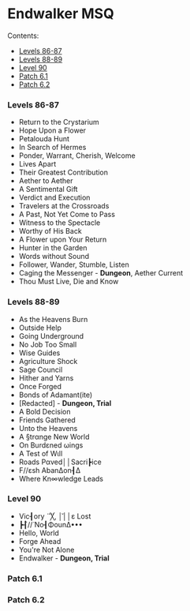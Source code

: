 # Endwalker MSQ

Contents:
- [Levels 86-87](#levels86-87)
- [Levels 88-89](#levels88-89)
- [Level 90](#level-90)
- [Patch 6.1](#patch-61)
- [Patch 6.2](#patch-62)

### Levels 86-87
- Return to the Crystarium
- Hope Upon a Flower
- Petalouda Hunt
- In Search of Hermes
- Ponder, Warrant, Cherish, Welcome
- Lives Apart
- Their Greatest Contribution
- Aether to Aether
- A Sentimental Gift
- Verdict and Execution
- Travelers at the Crossroads
- A Past, Not Yet Come to Pass
- Witness to the Spectacle
- Worthy of His Back
- A Flower upon Your Return
- Hunter in the Garden
- Words without Sound
- Follower, Wander, Stumble, Listen
- Caging the Messenger - **Dungeon**, Aether Current
- Thou Must Live, Die and Know

### Levels 88-89
- As the Heavens Burn
- Outside Help
- Going Underground
- No Job Too Small
- Wise Guides
- Agriculture Shock
- Sage Council
- Hither and Yarns
- Once Forged
- Bonds of Adamant(ite)
- \[Redacted\] - **Dungeon, Trial**
- A Bold Decision
- Friends Gathered
- Unto the Heavens
- A §trαnge New World
- On Burdεned ωings
- A Test of Wιll
- Roads Pαved││Sacri┣ice
- F//εsh AbanΔon┨Δ
- Where Kn∞wledge Leads

### Level 90
- Vic┨οry ̈ ̈ ̈╳, │̆││ε Lost
- ┣┨̈//̈ No┨ΦounΔ•••
- Hello, World
- Forge Ahead
- You're Not Alone
- Endwalker - **Dungeon, Trial**

### Patch 6.1

### Patch 6.2
